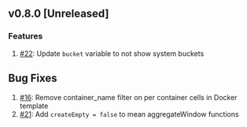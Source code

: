 ## v0.8.0 [Unreleased]

### Features
1. [#22](https://github.com/influxdata/influxdb-templates/pull/22): Update `bucket` variable to not show system buckets

## Bug Fixes
1. [#16](https://github.com/influxdata/influxdb-templates/pull/16): Remove container_name filter on per container cells in Docker template
1. [#21](https://github.com/influxdata/influxdb-templates/pull/21): Add `createEmpty = false` to mean aggregateWindow functions
